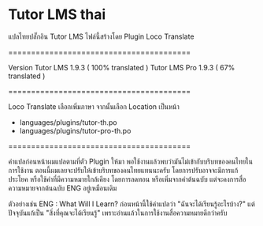# Tutor LMS thai
แปลไทยปลั๊กอิน Tutor LMS
ไฟล์นี้สร้างโดย Plugin Loco Translate

========================================

Version
Tutor LMS 1.9.3 ( 100% translated )
Tutor LMS Pro 1.9.3 ( 67% translated )

========================================

Loco Translate
เลือกเพิ่มภาษา จากนั้นเลือก Location เป็นหน้า
- languages/plugins/tutor-th.po
- languages/plugins/tutor-pro-th.po
    
========================================

คำแปลก่อนหน้าผมแปลตามที่ตัว Plugin ให้มา พอใช้งานแล้วพบว่ามันไม่เข้ากับบริบทของคนไทยในการใช้งาน ตอนนี้ผมเลยจะปรับให้เข้าบริบทของคนไทยแทนนะครับ โดยการปรับอาจจะมีการแก้ประโยค หรือใช้คำที่มีความหมายใกล้เคียง โดยการลดทอน หรือเพิ่มจากคำต้นฉบับ แต่จะคงการสื่อความหมายจากต้นฉบับ ENG อยู่เหมือนเดิม

ตัวอย่างเช่น 
ENG : What Will I Learn?
ก่อนหน้านี้ใช้คำแปลว่า "ฉันจะได้เรียนรู้อะไรบ้าง?" แต่ปัจจุบันแก้เป็น "สิ่งที่คุณจะได้เรียนรู้" เพราะอ่านแล้วในการใช้งานสื่อความหมายดีกว่าครับ